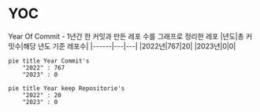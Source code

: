 # YOC
Year Of Commit - 1년간 한 커밋과 만든 레포 수를 그래프로 정리한 레포
|년도|총 커밋수|해당 년도 기준 레포수|
|------|---|---|
|2022년|767|20|
|2023년|0|0|

```mermaid
pie title Year Commit's
    "2022" : 767
    "2023" : 0
```
```mermaid
pie title Year keep Repositorie's
    "2022" : 20
    "2023" : 0
```
